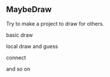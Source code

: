 ## MaybeDraw

Try to make a project to draw for others.

basic draw

local draw and guess

connect

and so on